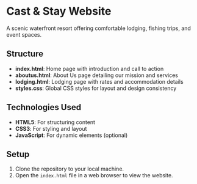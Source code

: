 # Cast & Stay Website

A scenic waterfront resort offering comfortable lodging, fishing trips, and event spaces.

## Structure

- **index.html**: Home page with introduction and call to action
- **aboutus.html**: About Us page detailing our mission and services
- **lodging.html**: Lodging page with rates and accommodation details
- **styles.css**: Global CSS styles for layout and design consistency

## Technologies Used

- **HTML5**: For structuring content
- **CSS3**: For styling and layout
- **JavaScript**: For dynamic elements (optional)

## Setup

1. Clone the repository to your local machine.
2. Open the `index.html` file in a web browser to view the website.
